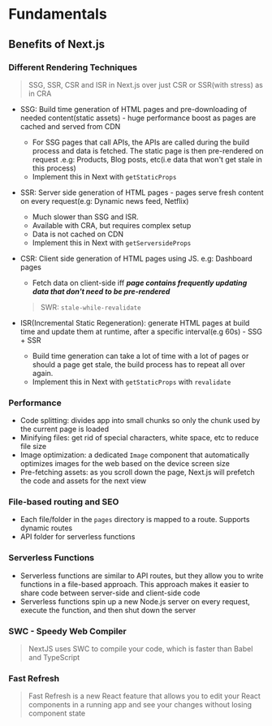 # Fundamentals

## Benefits of Next.js

### Different Rendering Techniques

> SSG, SSR, CSR and ISR in Next.js over just CSR or SSR(with stress) as in CRA

- SSG: Build time generation of HTML pages and pre-downloading of needed content(static assets) - huge performance boost as pages are cached and served from CDN

  - For SSG pages that call APIs, the APIs are called during the build process and data is fetched. The static page is then  pre-rendered on request .e.g: Products, Blog posts, etc(i.e data that won't get stale in this process)
  - Implement this in Next with `getStaticProps`

- SSR: Server side generation of HTML pages - pages serve fresh content on every request(e.g: Dynamic news feed, Netflix)

  - Much slower than SSG and ISR.
  - Available with CRA, but requires complex setup
  - Data is not cached on CDN
  - Implement this in Next with `getServersideProps`

- CSR: Client side generation of HTML pages using JS. e.g: Dashboard pages
  - Fetch data on client-side iff **_page contains frequently updating data that don't need to be pre-rendered_**
  > SWR: `stale-while-revalidate`

- ISR(Incremental Static Regeneration): generate HTML pages at build time and update them at runtime, after a specific interval(e.g 60s) - SSG + SSR

  - Build time generation can take a lot of time with a lot of pages or should a page get stale, the build process has to repeat all over again.
  - Implement this in Next with `getStaticProps` with `revalidate`

### Performance

- Code splitting: divides app into small chunks so only the chunk used by the current page is loaded
- Minifying files: get rid of special characters, white space, etc to reduce file size
- Image optimization: a dedicated `Image` component that automatically optimizes images for the web based on the device screen size
- Pre-fetching assets: as you scroll down the page, Next.js will prefetch the code and assets for the next view

### File-based routing and SEO

- Each file/folder in the `pages` directory is mapped to a route. Supports dynamic routes
- API folder for serverless functions

### Serverless Functions

- Serverless functions are similar to API routes, but they allow you to write functions in a file-based approach. This approach makes it easier to share code between server-side and client-side code
- Serverless functions spin up a new Node.js server on every request, execute the function, and then shut down the server

### SWC - Speedy Web Compiler

> NextJS uses SWC to compile your code, which is faster than Babel and TypeScript

### Fast Refresh

> Fast Refresh is a new React feature that allows you to edit your React components in a running app and see your changes without losing component state
